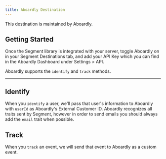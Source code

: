 ```yaml
---
title: Aboardly Destination
---
```


This destination is maintained by Aboardly.

## Getting Started

Once the Segment library is integrated with your server, toggle Aboardly on in your Segment Destinations tab, and add your API Key which you can find in the Aboardly Dashboard under Settings > API.

Aboardly supports the `identify` and `track` methods.

- - -

## Identify

When you `identify` a user, we'll pass that user's information to Aboardly with `userId` as Aboardly's External Customer ID. Aboardly recognizes all traits sent by Segment, however in order to send emails you should always add the `email` trait when possible.

## Track

When you `track` an event, we will send that event to Aboardly as a custom event.
